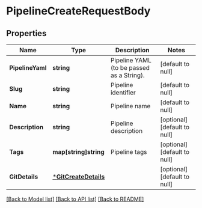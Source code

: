 # PipelineCreateRequestBody

## Properties
Name | Type | Description | Notes
------------ | ------------- | ------------- | -------------
**PipelineYaml** | **string** | Pipeline YAML (to be passed as a String). | [default to null]
**Slug** | **string** | Pipeline identifier | [default to null]
**Name** | **string** | Pipeline name | [default to null]
**Description** | **string** | Pipeline description | [optional] [default to null]
**Tags** | **map[string]string** | Pipeline tags | [optional] [default to null]
**GitDetails** | [***GitCreateDetails**](GitCreateDetails.md) |  | [optional] [default to null]

[[Back to Model list]](../README.md#documentation-for-models) [[Back to API list]](../README.md#documentation-for-api-endpoints) [[Back to README]](../README.md)

